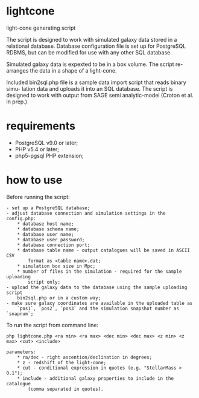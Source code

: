 lightcone
=========

light-cone generating script

The script is designed to work with simulated galaxy data stored in a relational
database. Database configuration file is set up for PostgreSQL RDBMS, but can be
modified for use with any other SQL database.

Simulated galaxy data is expexted to be in a box volume. The script re-arranges
the data in a shape of a light-cone.

Included bin2sql.php file is a sample data import script that reads binary simu-
lation data and uploads it into an SQL database. The script is designed to work
with output from SAGE semi analytic-model (Croton et al. in prep.)

requirements
============

- PostgreSQL v9.0 or later;
- PHP v5.4 or later;
- php5-pgsql PHP extension;

how to use
==========

Before running the script:

    - set up a PostgreSQL database;
    - adjust database connection and simulation settings in the config.php:
        * database host name;
        * database schema name;
        * database user name;
        * database user password;
        * database connection port;
        * database table name - output catalogues will be saved in ASCII CSV 
            format as <table name>.dat;
        * simulation box size in Mpc;
        * number of files in the simulation - required for the sample uploading 
            script only;
    - upload the galaxy data to the database using the sample uploading script 
        bin2sql.php or in a custom way;
    - make sure galaxy coordinates are available in the uploaded table as 
        `pos1`, `pos2`, `pos3` and the simulation snapshot number as `snapnum`;

To run the script from command line:

    php lightcone.php <ra min> <ra max> <dec min> <dec max> <z min> <z max> <cut> <include>

    parameters:
        * ra/dec - right ascention/declination in degrees;
        * z - redshift of the light-cone;
        * cut - conditional expression in quotes (e.g. "StellarMass > 0.1");
        * include - additional galaxy properties to include in the catalogue
            (comma separated in quotes).


